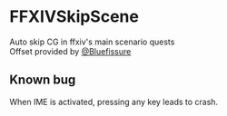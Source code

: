 # FFXIVSkipScene
Auto skip CG in ffxiv's main scenario quests  
Offset provided by [@Bluefissure](https://github.com/Bluefissure)

## Known bug
When IME is activated, pressing any key leads to crash.
